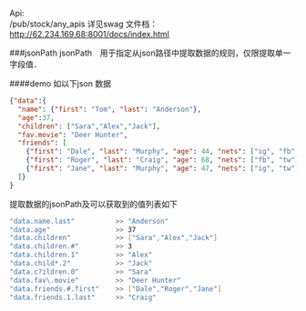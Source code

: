 
Api:  
/pub/stock/any_apis 
详见swag 文件档：
http://62.234.169.68:8001/docs/index.html


###jsonPath
jsonPath　用于指定从json路径中提取数据的规则，仅限提取单一字段值．

####demo
如以下json 数据
```json
{"data":{
  "name": {"first": "Tom", "last": "Anderson"},
  "age":37,
  "children": ["Sara","Alex","Jack"],
  "fav.movie": "Deer Hunter",
  "friends": [
    {"first": "Dale", "last": "Murphy", "age": 44, "nets": ["ig", "fb", "tw"]},
    {"first": "Roger", "last": "Craig", "age": 68, "nets": ["fb", "tw"]},
    {"first": "Jane", "last": "Murphy", "age": 47, "nets": ["ig", "tw"]}
  ]}
}
```

提取数据的jsonPath及可以获取到的值列表如下
```bash
"data.name.last"          >> "Anderson"
"data.age"                >> 37
"data.children"           >> ["Sara","Alex","Jack"]
"data.children.#"         >> 3
"data.children.1"         >> "Alex"
"data.child*.2"           >> "Jack"
"data.c?ildren.0"         >> "Sara"
"data.fav\.movie"         >> "Deer Hunter"
"data.friends.#.first"    >> ["Dale","Roger","Jane"]
"data.friends.1.last"     >> "Craig"
```

